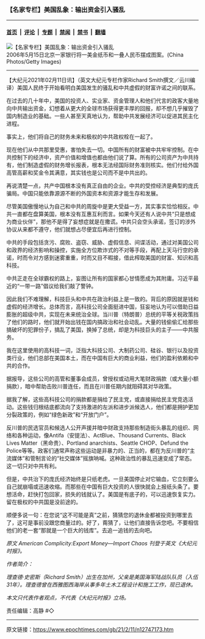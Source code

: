 ### 【名家专栏】美国乱象：输出资金引入骚乱

---

#### [首页](../../../..?n12747173) &nbsp;|&nbsp; [评论](../../../../../epoch-comment?n12747173) &nbsp;|&nbsp; [专题](../../../../../epoch-special?n12747173) &nbsp;|&nbsp; [禁闻](../../../../../epoch-news?n12747173) &nbsp;|&nbsp; [禁书](../../../../../books?n12747173) &nbsp;|&nbsp; [翻墙](https://github.com/gfw-breaker/nogfw/blob/master/README.md?n12747173)


<div><img alt="【名家专栏】美国乱象：输出资金引入骚乱" class="attachment-djy_600_400 size-djy_600_400 wp-post-image" src="https://i.epochtimes.com/assets/uploads/2021/02/GettyImages-57617315-700x420-600x400.jpg"/>
<div class="caption">
 2006年5月15日北京一家银行将一美金纸币和一叠人民币摆成图案。(China Photos/Getty Images)
</div></div><hr/><div class="post_content" id="artbody" itemprop="articleBody">
 <!-- article content begin -->
 <p>
  【大纪元2021年02月11日讯】（英文大纪元专栏作家Richard Smith撰文／云川编译）美国人民终于开始看明白美国发生的骚乱和中共虚假的财富许诺之间的联系。
 </p>
 <p>
  在过去的几十年中，美国的投资人、实业家、资金管理人和他们代言的政客大量地向中共输出资金，幻想着从更大的全球市场获得更丰厚的回报，却不想几乎摧毁了国内制造业的基础。一些人甚至天真地认为，帮助中共发展经济可以促进其民主化进程。
 </p>
 <p>
  事实上，他们将自己的财务未来和极权的中共政权栓在一起了。
 </p>
 <p>
  现在他们从中共那里受惠，害怕失去一切。中国所有的财富被中共牢牢控制。在中共控制下的经济中，资产价值和增值也都由他们说了算。所有的公司资产为中共持有，他们制造虚假的财务增长报表，根本无法经国际财务准则核实。他们付给外国高管高薪和奖金令其满意，其实钱也是公司而不是中共出的。
 </p>
 <p>
  再说清楚一点，共产中国根本没有真正自由的企业。中共的受控经济是典型的庞氏骗局。中国只能依靠源源不断的外国资本和资源才能生存和发展。
 </p>
 <p>
  尽管美国傲慢地认为自己和中共的周旋中是更大受益一方，其实事实恰恰相反。中共一直都在盘算美国，根本没有互惠互利而言。如果今天还有人说中共“只是想成为商业伙伴”，那他不是得了妄想症就是在撒谎。中共只会空头承诺，签订的涉外协议从来都不遵守，他们就想占尽便宜后再进行控制。
 </p>
 <p>
  中共的手段包括贪污、腐败、盗窃、威胁、虚假信息、间谍活动，通过对美国公司和政界的经济影响和操控，实施全方位欺诈式的不对等手段，再配上天马行空的承诺，时而令对方感到迷雾重重，时而又目不暇接，借此榨取美国的财富、知识和高科技。
 </p>
 <p>
  中共正走在全球霸权的路上，妄图让所有的国家都心甘情愿成为其附庸。习近平最近的“一带一路”倡议给我们敲了警钟。
 </p>
 <p>
  因此我们不难理解，科技巨头和中共在政治利益上是一致的。背后的原因就是钱和虚假的经济增长。总体而言，高科技公司全面挺进中国，狂妄地认为可以借助日益膨胀的超级中共，实现在未来统治全球。当川普（特朗普）总统的平等关税政策挡了他们的路时，他们就开始出钱在国内搞政治和社会动乱。大量的钱偷偷汇给那些搞破坏的犯罪份子，搞乱了美国，换掉了总统，却是为科技巨头的主子——中共服务。
 </p>
 <p>
  我在这里使用的高科技一词，泛指大科技公司、大制药公司、硅谷、银行以及投资类行业，他们总部在美国本土，而在中国有巨大的商业利益，他们的盈利依赖和中共的合作。
 </p>
 <p>
  据报导，这些公司的高管和董事会成员，曾授权或动用大笔财政捐款（或大量小额捐款），暗中帮助击败川普连任，而且在川普任期内就阻碍其对华政策。
 </p>
 <p>
  据我了解，这些高科技公司的捐款都是捐给了民主党，或直接捐给民主党竞选活动。这些钱归根结底都流向了支持激进的左派和进步派候选人，他们都是拥护更加分裂政策的，例如“绿色新政”和“开放门户”。
 </p>
 <p>
  反川普的民选官员和候选人公开声援并暗中财政支持那些制造街头暴乱的组织、网络和各种运动，像Antifa（安提法）、ActBlue、Thousand Currents、Black Lives Matter（黑命贵）、Portland anarchists、Seattle CHOP、Defund the Police等等。政客们通常声称这些运动是非暴力的、正当的，都在为反川普的“主流媒体”和管制言论的“社交媒体”摇旗呐喊。这种政治性的暴乱迅速变成了常态。这一切只对中共有利。
 </p>
 <p>
  但是，中共治下的庞氏经济始终是只纸老虎。一旦美国停止对它输血，它立刻要么自己就崩塌或迅速收缩。而那些在中国有巨大投资的人很快就会上报纸头条了。要想活命，赶快打包回家，损失的钱就认了。美国是有底子的，可以迅速恢复实力。留在极权的中共国是没前途的。
 </p>
 <p>
  顺便多说一句：在您说“这不可能是真”之前，猜猜您的退休金都被投资到哪里去了，这可是事前没跟您商量过的。好了，甭猜了，让他们直接告诉您吧。不要相信他们的老一套“那就是一个巨大的钱库”。去追一追钱的去向吧。
 </p>
 <p>
  <em>
   原文
   <ok href="https://www.theepochtimes.com/american-complicity-export-money-import-chaos_3683472.html">
    American Complicity:Export Money—Import Chaos
   </ok>
   刊登于英文《大纪元时报》。
  </em>
 </p>
 <p>
  <em>
   作者简介：
  </em>
 </p>
 <p>
  <em>
   理查德‧史密斯（Richard Smith）出生在加州，父亲是美国海军陆战队队员（入伍31年）。理查德曾在西雅图西海岸从事多年土木工程设计和施工工作，现已退休。
  </em>
 </p>
 <p>
  <em>
   本文只代表作者观点，不代表《大纪元时报》立场。
  </em>
 </p>
 <p>
  责任编辑：高静 #◇
 </p>
 <!-- article content end -->
 <div id="below_article_ad">
 </div>
</div>


---

原文链接：https://www.epochtimes.com/gb/21/2/11/n12747173.htm